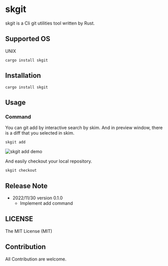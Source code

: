 
# skgit

skgit is a Cli git utilities tool written by Rust.

## Supported OS

UNIX

```
cargo install skgit
```


## Installation

```
cargo install skgit
```

## Usage

### Command

You can git add by interactive search by skim.
And in preview window, there is a diff that you selected in skim.
```
skgit add
```
![skgit add demo](https://user-images.githubusercontent.com/54967427/206214010-bac63884-14aa-47d2-853d-118455ba4ed6.gif)


And easily checkout your local repository.
```
skgit checkout
```

## Release Note

- 2022/11/30 version 0.1.0
  - Implement add command


## LICENSE

The MIT License (MIT)

## Contribution

All Contribution are welcome.
